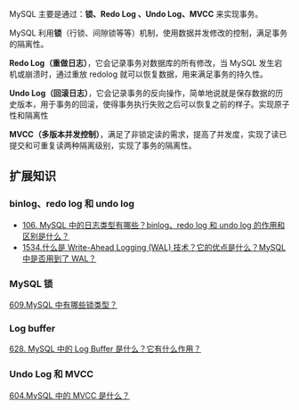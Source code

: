 MySQL 主要是通过：**锁、Redo Log 、Undo Log、MVCC** 来实现事务。

MySQL 利用**锁**（行锁、间隙锁等等）机制，使用数据并发修改的控制，满足事务的隔离性。

**Redo Log（重做日志）**，它会记录事务对数据库的所有修改，当 MySQL 发生宕机或崩溃时，通过重放 redolog 就可以恢复数据，用来满足事务的持久性。

**Undo Log（回滚日志）**，它会记录事务的反向操作，简单地说就是保存数据的历史版本，用于事务的回滚，使得事务执行失败之后可以恢复之前的样子。实现原子性和隔离性

**MVCC（多版本并发控制）**，满足了非锁定读的需求，提高了并发度，实现了读已提交和可重复读两种隔离级别，实现了事务的隔离性。

## 扩展知识

### binlog、redo log 和 undo log

- [106. MySQL 中的日志类型有哪些？binlog、redo log 和 undo log 的作用和区别是什么？](https://www.mianshiya.com/question/1772575207802904578)
- [1534.什么是 Write-Ahead Logging (WAL) 技术？它的优点是什么？MySQL 中是否用到了 WAL？](https://www.mianshiya.com/question/1805421201916108802)

### MySQL 锁

[609.MySQL 中有哪些锁类型？](https://www.mianshiya.com/question/1780933295500980225)

### Log buffer

[628. MySQL 中的 Log Buffer 是什么？它有什么作用？](https://www.mianshiya.com/question/1780933295563894785)

### Undo Log 和 MVCC

[604.MySQL 中的 MVCC 是什么？](https://www.mianshiya.com/question/1780933295484203009)